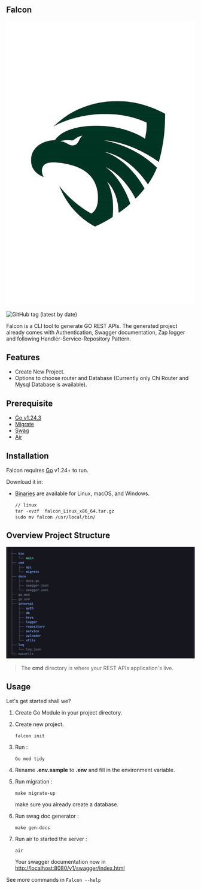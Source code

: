 ## Falcon

![falcon logo](/assets/images/falcon-logo.png)


![GitHub tag (latest by date)](https://img.shields.io/github/v/tag/faizisyellow/falcon)

Falcon is a CLI tool to generate GO REST APIs.
The generated project already comes with Authentication,
Swagger documentation, Zap logger and following Handler-Service-Repository Pattern.

## Features

- Create New Project.
- Options to choose router and Database (Currently only Chi Router and Mysql Database is available).



## Prerequisite

- [Go v1.24.3](https://go.dev/doc/install) 
- [Migrate](https://github.com/golang-migrate/migrate) 
- [Swag](https://github.com/swaggo/swag) 
- [Air](https://github.com/air-verse/air)


## Installation

Falcon requires [Go](https://go.dev/doc/install) v1.24+ to run.

Download it in:
- [Binaries](https://github.com/faizisyellow/falcon/releases) are available for Linux, macOS, and Windows.

    ```
    // linux
    tar -xvzf  falcon_Linux_x86_64.tar.gz 
    sudo mv falcon /usr/local/bin/
    ```

## Overview Project Structure

![sturcture](assets/images/falcon-structure.png)

> The **cmd** directory is where your REST APIs application's live. 

## Usage

Let's get started shall we?

1. Create Go Module in your project directory.
2. Create new project.

   ```
   falcon init 
   ```
   
3. Run :
    
    ```
    Go mod tidy 
    ```

4. Rename **.env.sample** to **.env** and fill in the environment variable.
5. Run migration :

    ```
    make migrate-up
    ```
    
    make sure you already create a database.
    
6. Run swag doc generator :
    
    ```
    make gen-docs
    ``` 

7. Run air to started the server :

    ```
    air
    ```
    
   Your swagger documentation now in <http://localhost:8080/v1/swagger/index.html>

See more commands in ``` Falcon --help ```  